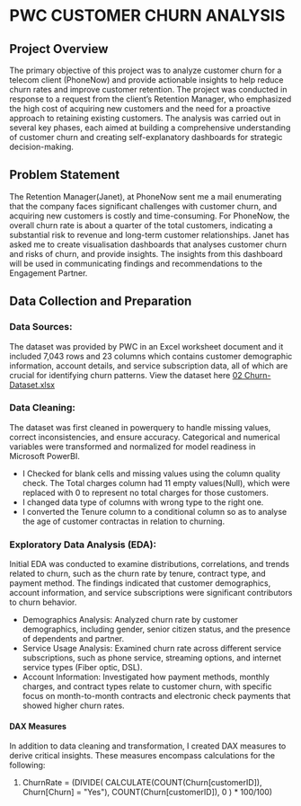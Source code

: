 # PWC CUSTOMER CHURN ANALYSIS 

## Project Overview
The primary objective of this project was to analyze customer churn for a telecom client (PhoneNow) and provide actionable insights to help reduce churn rates and improve customer retention. The project was conducted in response to a request from the client’s Retention Manager, who emphasized the high cost of acquiring new customers and the need for a proactive approach to retaining existing customers.
The analysis was carried out in several key phases, each aimed at building a comprehensive understanding of customer churn and creating self-explanatory dashboards for strategic decision-making.

## Problem Statement
The Retention Manager(Janet), at PhoneNow sent me a mail enumerating that the company faces significant challenges with customer churn, and acquiring new customers is costly and time-consuming. For PhoneNow, the overall churn rate is about a quarter of the total customers, indicating a substantial risk to revenue and long-term customer relationships. Janet has asked me to create visualisation dashboards that analyses customer churn and risks of churn, and provide insights. The insights from this dashboard will be used in communicating findings and recommendations to the Engagement Partner.

## Data Collection and Preparation
### Data Sources: 
The dataset was provided by PWC in an Excel worksheet document and it included 7,043 rows and 23 columns which contains customer demographic information, account details, and service subscription data, all of which are crucial for identifying churn patterns. View the dataset here [02 Churn-Dataset.xlsx](https://github.com/user-attachments/files/17340030/02.Churn-Dataset.xlsx)

### Data Cleaning: 
The dataset was first cleaned in powerquery to handle missing values, correct inconsistencies, and ensure accuracy. Categorical and numerical variables were transformed and  normalized for model readiness in Microsoft PowerBI.

- I Checked for blank cells and missing values using the column quality check. The Total charges column had 11 empty values(Null), which were replaced with 0 to represent no total charges for those customers.
- I changed data type of columns with wrong type to the right one.
- I converted the Tenure column to a conditional column so as to analyse the age of customer contractas in relation to churning. 

### Exploratory Data Analysis (EDA): 
Initial EDA was conducted to examine distributions, correlations, and trends related to churn, such as the churn rate by tenure, contract type, and payment method. The findings indicated that customer demographics, account information, and service subscriptions were significant contributors to churn behavior.
- Demographics Analysis: Analyzed churn rate by customer demographics, including gender, senior citizen status, and the presence of dependents and partner.
- Service Usage Analysis: Examined churn rate across different service subscriptions, such as phone service, streaming options, and internet service types (Fiber optic, DSL).
- Account Information: Investigated how payment methods, monthly charges, and contract types relate to customer churn, with specific focus on month-to-month contracts and 
  electronic check payments that showed higher churn rates.

#### DAX Measures
In addition to data cleaning and transformation, I created DAX measures to derive critical insights. These measures encompass calculations for the following:

1. ChurnRate = 
(DIVIDE(
    CALCULATE(COUNT(Churn[customerID]), Churn[Churn] = "Yes"),
    COUNT(Churn[customerID]),
    0
) * 100/100)
